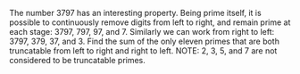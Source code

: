    The number 3797 has an interesting property. Being prime itself, it is possible to continuously remove digits from left to right, and remain prime at each stage: 3797, 797, 97, and 7. Similarly we can work from right to left: 3797, 379, 37, and 3. Find the sum of the only eleven primes that are both truncatable from left to right and right to left. NOTE: 2, 3, 5, and 7 are not considered to be truncatable primes.   